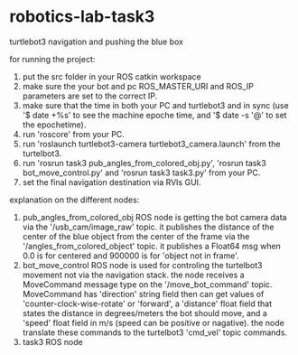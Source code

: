 # robotics-lab-task3
turtlebot3 navigation and pushing the blue box

for running the project:
1. put the src folder in your ROS catkin workspace
2. make sure the your bot and pc ROS_MASTER_URI and ROS_IP parameters are set to the correct IP.
3. make sure that the time in both your PC and turtlebot3 and in sync 
    (use '$ date +%s' to see the machine epoche time, and '$ date -s '@<epcheTime>' to set the epochetime).
4. run 'roscore' from your PC. 
5. run 'roslaunch turtlebot3-camera turtlebot3_camera.launch' from the turtelbot3.
6. run 'rosrun task3 pub_angles_from_colored_obj.py', 'rosrun task3 bot_move_control.py' and 'rosrun task3 task3.py' from your PC.
7. set the final navigation destination via RVIs GUI.
  
  

explanation on the different nodes:
1. pub_angles_from_colored_obj ROS node is getting the bot camera data via the '/usb_cam/image_raw' topic.
   it publishes the distance of the center of the blue object from the center of the frame via the '/angles_from_colored_object'    topic.
   it publishes a Float64 msg when 0.0 is for centered and 900000 is for 'object not in frame'.
2. bot_move_control ROS node is used for controling the turtelbot3 movement not via the navigation stack.
   the node receives a MoveCommand message type on the '/move_bot_command' topic.
   MoveCommand has 'direction' string field then can get values of 'counter-clock-wise-rotate' or 'forward', a 'distance' float field that states the distance in degrees/meters the bot should move, and a 'speed' float field in m/s (speed can be positive or nagative).
   the node translate these commands to the turtelbot3 'cmd_vel' topic commands.
3. task3 ROS node

